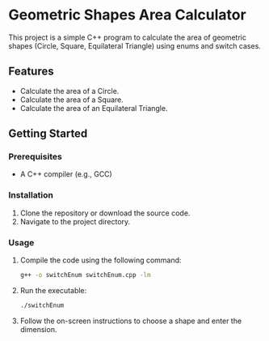 # Geometric Shapes Area Calculator

This project is a simple C++ program to calculate the area of geometric shapes (Circle, Square, Equilateral Triangle) using enums and switch cases.

## Features

- Calculate the area of a Circle.
- Calculate the area of a Square.
- Calculate the area of an Equilateral Triangle.

## Getting Started

### Prerequisites

- A C++ compiler (e.g., GCC)

### Installation

1. Clone the repository or download the source code.
2. Navigate to the project directory.

### Usage

1. Compile the code using the following command:
    ```sh
    g++ -o switchEnum switchEnum.cpp -lm
    ```
2. Run the executable:
    ```sh
    ./switchEnum
    ```
3. Follow the on-screen instructions to choose a shape and enter the dimension.



